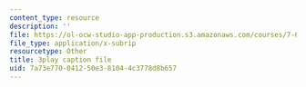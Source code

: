 ```yaml
---
content_type: resource
description: ''
file: https://ol-ocw-studio-app-production.s3.amazonaws.com/courses/7-014-introductory-biology-spring-2005/7a73e770041250e381044c3778d8b657_7ZlzvS7YoSM.vtt
file_type: application/x-subrip
resourcetype: Other
title: 3play caption file
uid: 7a73e770-0412-50e3-8104-4c3778d8b657
---
```

